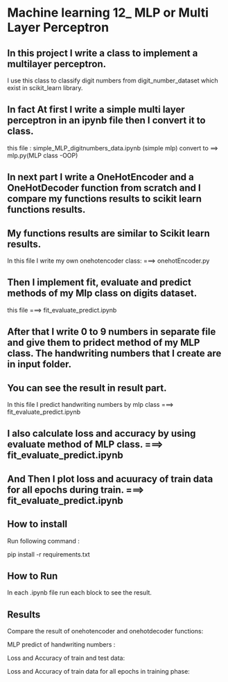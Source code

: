 
# Machine learning 12_ MLP or Multi Layer Perceptron

## In this project I write a class to implement a multilayer perceptron.


I use this class to classify digit numbers from digit_number_dataset which exist in scikit_learn library.

## In fact At first I write a simple multi layer perceptron in an ipynb file then I convert it to class.


this file :   simple_MLP_digitnumbers_data.ipynb (simple mlp)         convert to  ==>        mlp.py(MLP class -OOP)



## In next part I write a OneHotEncoder and a OneHotDecoder function from scratch and I compare my functions results to scikit learn functions results.
## My functions results are similar to Scikit learn results.

In this file I write my own onehotencoder class:  ===>  onehotEncoder.py

## Then I implement fit, evaluate and predict methods of my Mlp class on digits dataset.

this file   ===>  fit_evaluate_predict.ipynb

## After that I write 0 to 9 numbers in separate file and give them to pridect method of my MLP class. The handwriting numbers that I create are in input folder.
## You can see the result in result part.

In this file I predict handwriting numbers by mlp class  ===>  fit_evaluate_predict.ipynb

## I also calculate loss and accuracy by using evaluate method of MLP class.    ===>  fit_evaluate_predict.ipynb

## And Then I plot loss and acuuracy of train data for all epochs during train.     ===>  fit_evaluate_predict.ipynb




## How to install
Run following command :

pip install -r requirements.txt


## How to Run

In each .ipynb file run each block to see the result. 

## Results

Compare the result of onehotencoder and onehotdecoder functions:



MLP predict of handwriting numbers :


Loss and Accuracy of train and test data:


Loss and Accuracy of train data for all epochs in training phase:




